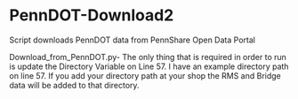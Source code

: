 # PennDOT-Download2
Script downloads PennDOT data from PennShare Open Data Portal

Download_from_PennDOT.py-
The only thing that is required in order to run is update the Directory Variable on Line 57. I have an example directory path on line 57. If you add your directory path at your shop the RMS and Bridge data will be added to that directory.

